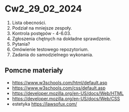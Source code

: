 # Cw2_29_02_2024

1. Lista obecności.
2. Podział na mniejsze zespoły.
3. Kontrola postępów - 4-6.03.
4. Zgłoszenia chętnych na dokładne sprawdzenie.
5. Pytania?
6. Omówienie testowego repozytorium.
7. Zadania do samodzielnego wykonania.

## Pomcne materiały

* https://www.w3schools.com/html/default.asp
* https://www.w3schools.com/css/default.asp
* https://developer.mozilla.org/en-US/docs/Web/HTML
* https://developer.mozilla.org/en-US/docs/Web/CSS
* estetyka https://lawsofux.com/
